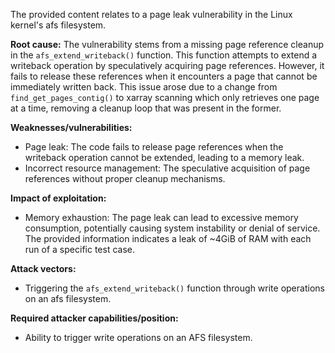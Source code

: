 The provided content relates to a page leak vulnerability in the Linux kernel's afs filesystem.

**Root cause:**
The vulnerability stems from a missing page reference cleanup in the `afs_extend_writeback()` function. This function attempts to extend a writeback operation by speculatively acquiring page references. However, it fails to release these references when it encounters a page that cannot be immediately written back. This issue arose due to a change from `find_get_pages_contig()` to xarray scanning which only retrieves one page at a time, removing a cleanup loop that was present in the former.

**Weaknesses/vulnerabilities:**
- Page leak: The code fails to release page references when the writeback operation cannot be extended, leading to a memory leak.
- Incorrect resource management:  The speculative acquisition of page references without proper cleanup mechanisms.

**Impact of exploitation:**
- Memory exhaustion: The page leak can lead to excessive memory consumption, potentially causing system instability or denial of service. The provided information indicates a leak of ~4GiB of RAM with each run of a specific test case.

**Attack vectors:**
- Triggering the `afs_extend_writeback()` function through write operations on an afs filesystem.

**Required attacker capabilities/position:**
- Ability to trigger write operations on an AFS filesystem.